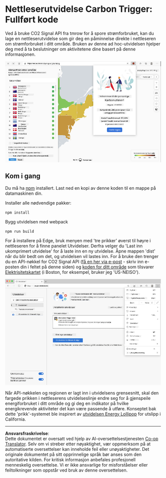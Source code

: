<!--
CO_OP_TRANSLATOR_METADATA:
{
  "original_hash": "9361268ca430b2579375009e1eceb5e5",
  "translation_date": "2025-08-26T22:49:52+00:00",
  "source_file": "5-browser-extension/solution/translation/README.fr.md",
  "language_code": "no"
}
-->
# Nettleserutvidelse Carbon Trigger: Fullført kode

Ved å bruke CO2 Signal API fra tmrow for å spore strømforbruket, kan du lage en nettleserutvidelse som gir deg en påminnelse direkte i nettleseren om strømforbruket i ditt område. Bruken av denne ad hoc-utvidelsen hjelper deg med å ta beslutninger om aktivitetene dine basert på denne informasjonen.

![utvidelsesskjermbilde](../../../../../translated_images/extension-screenshot.0e7f5bfa110e92e3875e1bc9405edd45a3d2e02963e48900adb91926a62a5807.no.png)

## Kom i gang

Du må ha [npm](https://npmjs.com) installert. Last ned en kopi av denne koden til en mappe på datamaskinen din.

Installer alle nødvendige pakker:

```
npm install
```

Bygg utvidelsen med webpack

```
npm run build
```

For å installere på Edge, bruk menyen med 'tre prikker' øverst til høyre i nettleseren for å finne panelet Utvidelser. Derfra velger du 'Last inn ukomprimert utvidelse' for å laste inn en ny utvidelse. Åpne mappen 'dist' når du blir bedt om det, og utvidelsen vil lastes inn. For å bruke den trenger du en API-nøkkel for CO2 Signal API ([få en her via e-post](https://www.co2signal.com/) - skriv inn e-posten din i feltet på denne siden) og [koden for ditt område](http://api.electricitymap.org/v3/zones) som tilsvarer [Elektrisitetskartet](https://www.electricitymap.org/map) (i Boston, for eksempel, bruker jeg 'US-NEISO').

![installasjon](../../../../../translated_images/install-on-edge.78634f02842c48283726c531998679a6f03a45556b2ee99d8ff231fe41446324.no.png)

Når API-nøkkelen og regionen er lagt inn i utvidelsens grensesnitt, skal den fargede prikken i nettleserens utvidelseslinje endre seg for å gjenspeile energiforbruket i ditt område og gi deg en indikator på hvilke energikrevende aktiviteter det kan være passende å utføre. Konseptet bak dette 'prikk'-systemet ble inspirert av [utvidelsen Energy Lollipop](https://energylollipop.com/) for utslipp i California.

---

**Ansvarsfraskrivelse**:  
Dette dokumentet er oversatt ved hjelp av AI-oversettelsestjenesten [Co-op Translator](https://github.com/Azure/co-op-translator). Selv om vi streber etter nøyaktighet, vær oppmerksom på at automatiserte oversettelser kan inneholde feil eller unøyaktigheter. Det originale dokumentet på sitt opprinnelige språk bør anses som den autoritative kilden. For kritisk informasjon anbefales profesjonell menneskelig oversettelse. Vi er ikke ansvarlige for misforståelser eller feiltolkninger som oppstår ved bruk av denne oversettelsen.